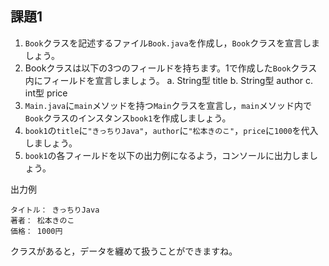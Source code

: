 ## 課題1
1. `Book`クラスを記述するファイル`Book.java`を作成し，`Book`クラスを宣言しましょう。
2. Bookクラスは以下の3つのフィールドを持ちます。1で作成した`Book`クラス内にフィールドを宣言しましょう。
   a. String型 title
   b. String型 author
   c. int型 price
3. `Main.java`に`main`メソッドを持つ`Main`クラスを宣言し，`main`メソッド内で`Book`クラスのインスタンス`book1`を作成しましょう。
4. `book1`の`title`に`"きっちりJava"`，`author`に`"松本きのこ"`，`price`に`1000`を代入しましょう。
5. `book1`の各フィールドを以下の出力例になるよう，コンソールに出力しましょう。

出力例
```
タイトル： きっちりJava
著者： 松本きのこ
価格： 1000円
```

クラスがあると，データを纏めて扱うことができますね。